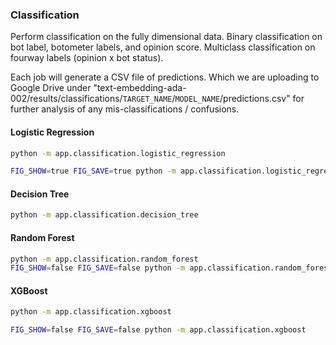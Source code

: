
### Classification

Perform classification on the fully dimensional data. Binary classification on bot label, botometer labels, and opinion score. Multiclass classification on fourway labels (opinion x bot status).


Each job will generate a CSV file of predictions. Which we are uploading to Google Drive under "text-embedding-ada-002/results/classifications/`TARGET_NAME`/`MODEL_NAME`/predictions.csv" for further analysis of any mis-classifications / confusions.

#### Logistic Regression


```sh
python -m app.classification.logistic_regression

FIG_SHOW=true FIG_SAVE=true python -m app.classification.logistic_regression
```

#### Decision Tree

```sh
python -m app.classification.decision_tree
```

#### Random Forest

```sh
python -m app.classification.random_forest
FIG_SHOW=false FIG_SAVE=false python -m app.classification.random_forest
```


#### XGBoost


```sh
python -m app.classification.xgboost

FIG_SHOW=false FIG_SAVE=false python -m app.classification.xgboost
```
